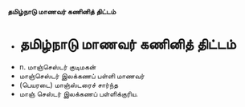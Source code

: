 **தமிழ்நாடு மாணவர் கணினித் திட்டம்**
- # தமிழ்நாடு மாணவர் கணினித் திட்டம்
- n. மாஞ்செஸ்டர் குடிமகன்
- மாஞ்செஸ்டர் இலக்கணப் பள்ளி மாணவர்
- (பெயரடை) மாஞ்ஸ்டரைச் சார்ந்த
- மாஞ் செஸ்டர் இலக்கணப் பள்ளிக்குரிய.

